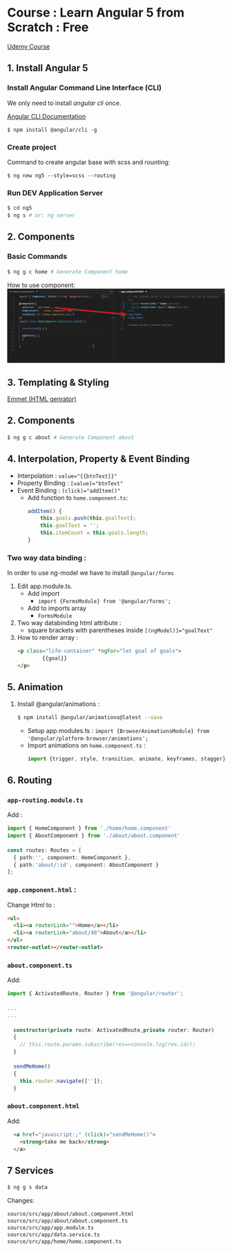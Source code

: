 # Course : Learn Angular 5 from Scratch : Free
[Udemy Course ](https://www.udemy.com/angular-5/learn/v4/overview)

## 1. Install Angular 5

### Install Angular Command Line Interface (CLI)
We only need to install *angular cli* once.

[Angular CLI Documentation](https://github.com/angular/angular-cli/wiki)
```
$ npm install @angular/cli -g
```

### Create project 
Command to create angular base with scss and rounting:
```
$ ng new ng5 --style=scss --routing
```

### Run DEV Application Server
```sh
$ cd ng5
$ ng s # or: ng server
```

## 2. Components
### Basic Commands
```sh
$ ng g c home # Generate Component home
```
How to use component:
![asdasdsad](assets/component-element.png)

## 3. Templating & Styling
[Emmet (HTML genrator)](https://docs.emmet.io/cheat-sheet/)

## 2. Components
```sh
$ ng g c about # Generate Component about
```

## 4. Interpolation, Property & Event Binding
- Interpolation : `value="{{btnText}}"`
- Property Binding : `[value]="btnText"`
- Event Binding : `(click)="addItem()"`
    - Add function to `home.component.ts`:         
        ```typescript
        addItem() {
            this.goals.push(this.goalText);
            this.goalText = '';
            this.itemCount = this.goals.length;
        }
        ```

### Two way data binding :
In order to use ng-model we have to install `@angular/forms`

1. Edit app.module.ts. 
    - Add import
        - `import {FormsModule} from '@angular/forms';`
    - Add to imports array
        - `FormsModule`
2. Two way databinding html attribute :
    - square brackets with parentheses inside `[(ngModel)]="goalText"`
3. How to render array :
    ```html
    <p class="life-container" *ngFor="let goal of goals">
            {{goal}}
    </p>
    ```


## 5. Animation
1. Install @angular/animations :
    ```sh
    $ npm install @angular/animations@latest --save
    ```
    - Setup app.modules.ts :  `import {BrowserAnimationsModule} from '@angular/platform-browser/animations';`
    - Import animations on `home.component.ts` : 
        ```typescript
        import {trigger, style, transition, animate, keyframes, stagger} from '@angular/animations';
        ```


## 6. Routing
### `app-routing.module.ts` 
Add :
```typescript
import { HomeComponent } from './home/home.component'
import { AboutComponent } from './about/about.component'

const routes: Routes = [
  { path:'', component: HomeComponent },
  { path:'about/:id', component: AboutComponent }
];
```
### `app.component.html` :
Change Html to :
```html
<ul>
  <li><a routerLink="">Home</a></li>
  <li><a routerLink="about/48">About</a></li>
</ul>
<router-outlet></router-outlet>
```

### `about.component.ts`
Add:
```typescript
import { ActivatedRoute, Router } from '@angular/router';

...
...

  constructor(private route: ActivatedRoute,private router: Router) 
  {
    // this.route.params.subscribe(res=>console.log(res.id));
  }

  sendMeHome()
  {
    this.router.navigate(['']);
  }
```

### `about.component.html`
Add:
```html
  <a href="javascript:;" (click)="sendMeHome()">
    <strong>take me back</strong>
  </a>
```


## 7 Services
```sh
$ ng g s data
```
Changes: 
```
source/src/app/about/about.component.html
source/src/app/about/about.component.ts
source/src/app/app.module.ts
source/src/app/data.service.ts
source/src/app/home/home.component.ts
```